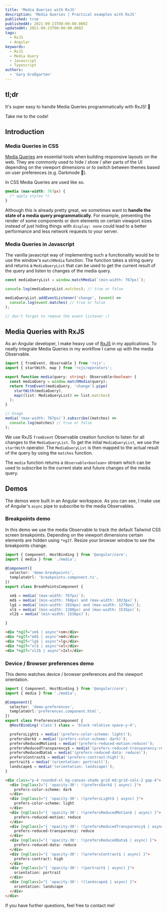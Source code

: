 ```yaml
---
title: 'Media Queries with RxJS'
description: 'Media Queries | Practical examples with RxJS'
published: true
publishedAt: 2021-09-23T00:00:00.000Z
updatedAt: 2021-09-23T00:00:00.000Z
tags:
  - RxJS
  - Angular
keywords:
  - RxJS
  - Media Query
  - Javascript
  - Typescript
authors:
  - 'Gary Großgarten'
---
```


## tl;dr

It's super easy to handle Media Queries</span> programmatically with <span type="underline" delay="1200" shortcode="annotate">RxJS</span>! 🤗

<div shortcode="scroll-to" fragment="media-queries-with-rxjs">
<a>Take me to the code!</a>
</div>

<div shortcode="demos/breakpoints"></div>

## Introduction
### Media Queries in CSS

[Media Queries](https://www.w3schools.com/css/css_rwd_mediaqueries.asp) are essential tools when building responsive layouts on the web. They are commonly used to hide / show / alter parts of the UI depending on the viewport dimensions or to switch between themes based on user preferences (e.g. Darkmode 🌙).

In CSS Media Queries are used like so.

<div shortcode="code" tabs="styles.css">

```css
@media (max-width: 767px) {
  /* apply styles */
}
```

</div>

Although this is already pretty great, we sometimes want to **handle the state of a media query programmatically**. For example, preventing the render of some components or dom elements on certain viewport sizes instead of just hiding things with `display: none` could lead to a better performance and less network requests to your server.

### Media Queries in Javascript

The vanilla javascript way of implementing such a functionality would be to use the window's `matchMedia` function. The function takes a string query and returns a `MediaQueryList` that can be used to get the current result of the query and listen to changes of the media query.

<div shortcode="code" tabs="JS">

```js
const mediaQueryList = window.matchMedia(`(min-width: 767px)`);

console.log(mediaQueryList.matches); // true or false

mediaQueryList.addEventListener('change', (event) =>
  console.log(event.matches) // true or false
);

// don't forget to remove the event listener ;)
```

</div>

## Media Queries with RxJS


As an Angular developer, I make heavy use of [RxJS](https://rxjs.dev/) in my applications. To neatly integrate Media Queries in my workflow I came up with the media Observable. 

<div shortcode="code" tabs="media.ts">

```ts
import { fromEvent, Observable } from 'rxjs';
import { startWith, map } from 'rxjs/operators';

export function media(query: string): Observable<boolean> {
  const mediaQuery = window.matchMedia(query);
  return fromEvent(mediaQuery, 'change').pipe(
    startWith(mediaQuery),
    map((list: MediaQueryList) => list.matches)
  );
}

// Usage
media('(max-width: 767px)').subscribe((matches) =>
  console.log(matches) // true or false
);
```

</div>

We use RxJS `fromEvent` Observable creation function to listen for all changes to the `MediaQueryList`. To get the inital `MediaQueryList`, we use the `startWith` operator. The `MediaQueryList` is then mapped to the actual result of the query by using the `matches` function.

<div shortcode="note">

The `media` function returns a `Observable<boolean>` stream which can be used to subscribe to the current state and 
future changes of the media query.

</div>

## Demos

The demos were built in an Angular workspace. As you can see, I make use of Angular's `async` pipe to subscribe to the media Observables.

### Breakpoints demo

In this demo we use the media Observable to track the default Tailwind CSS screen breakpoints. Depending on the viewport dimensions certain elements are hidden using `*ngIf`. Resize your browser window to see the breakpoints change.

<div shortcode="demos/responsive"></div>

<div shortcode="code" tabs="TS,HTML">

```ts
import { Component, HostBinding } from '@angular/core';
import { media } from './media';

@Component({
  selector: 'demo-breakpoints',
  templateUrl: 'breakpoints.component.ts',
})
export class BreakPointsComponent {

  sm$ = media(`(max-width: 767px)`);
  md$ = media(`(min-width: 768px) and (max-width: 1023px)`);
  lg$ = media(`(min-width: 1024px) and (max-width: 1279px)`);
  xl$ = media(`(min-width: 1280px) and (max-width: 1535px)`);
  xl2$ = media(`(min-width: 1536px)`);

}
```
```html
<div *ngIf="sm$ | async">sm</div>
<div *ngIf="md$ | async">md</div>
<div *ngIf="lg$ | async">lg</div>
<div *ngIf="xl$ | async">xl</div>
<div *ngIf="xl2$ | async">2xl</div>
```

</div>


### Device / Browser preferences demo

This demo watches device / browser preferences and the viewport orientation.

<div shortcode="demos/preferences"></div>

<div shortcode="code" tabs="TS,HTML">

```ts
import { Component, HostBinding } from '@angular/core';
import { media } from './media';

@Component({
  selector: 'demo-preferences',
  templateUrl:'preferences.component.html',
})
export class PreferencesComponent {
  @HostBinding('class') class = 'block relative space-y-4';

  prefersLight$ = media('(prefers-color-scheme: light)');
  prefersDark$ = media('(prefers-color-scheme: dark)');
  prefersReducedMotion$ = media('(prefers-reduced-motion:reduce)');
  prefersReducedTransparency$ = media('(prefers-reduced-transparency:reduce)');
  prefersReducedData$ = media('(prefers-reduced-data: reduce)');
  prefersContrast$ = media('(prefers-contrast:high)');
  portrait$ = media('(orientation: portrait)');
  landscape$ = media('(orientation: landscape)');
}
```
```html
<div class="p-4 rounded-xl bg-canvas-shade grid md:grid-cols-2 gap-4">
  <div [ngClass]="{ 'opacity-30': !(prefersDark$ | async) }">
    prefers-color-scheme: dark
  </div>
  <div [ngClass]="{ 'opacity-30': !(prefersLight$ | async) }">
    prefers-color-scheme: light
  </div>
  <div [ngClass]="{ 'opacity-30': !(prefersReducedMotion$ | async) }">
    prefers-reduced-motion: reduce
  </div>
  <div [ngClass]="{ 'opacity-30': !(prefersReducedTransparency$ | async) }">
    prefers-reduced-transparency: reduce
  </div>
  <div [ngClass]="{ 'opacity-30': !(prefersReducedData$ | async) }">
    prefers-reduced-data: reduce
  </div>
  <div [ngClass]="{ 'opacity-30': !(prefersContrast$ | async) }">
    prefers-contract: high
  </div>
  <div [ngClass]="{ 'opacity-30': !(portrait$ | async) }">
    orientation: portrait
  </div>
  <div [ngClass]="{ 'opacity-30': !(landscape$ | async) }">
    orientation: landscape
  </div>
</div>
```

</div>

If you have further questions, feel free to contact me! 

<div shortcode="author" name="Gary Großgarten"></div>